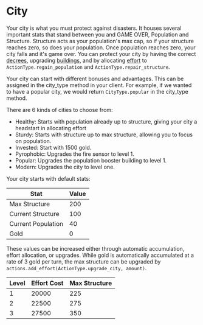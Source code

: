 # City
Your city is what you must protect against disasters. It houses several important stats that stand between you and GAME OVER, Population and Structure. Structure acts as your population's max cap, so if your structure reaches zero, so does your population. Once population reaches zero, your city falls and it's game over. You can protect your city by having the correct [decrees](decrees.html), upgrading [buildings](buildings.html), and by allocating [effort](effort.html) to `ActionType.regain_population` and `ActionType.repair_structure`.

Your city can start with different bonuses and advantages. This can be assigned in the city_type method in your client. For example, if we wanted to have a popular city, we would return `CityType.popular` in the city_type method.

There are 6 kinds of cities to choose from:
* Healthy: Starts with population already up to structure, giving your city a headstart in allocating effort
* Sturdy: Starts with structure up to max structure, allowing you to focus on population.
* Invested: Start with 1500 gold.
* Pyrophobic: Upgrades the fire sensor to level 1. 
* Popular: Upgrades the population booster building to level 1.
* Modern: Upgrades the city to level one. 

Your city starts with default stats:

Stat | Value
--- | ---
Max Structure | 200
Current Structure | 100
Current Population | 40
Gold | 0

These values can be increased either through automatic accumulation, effort allocation, or upgrades.
While gold is automatically accumulated at a rate of 3 gold per turn, the max structure can be upgraded by `actions.add_effort(ActionType.upgrade_city, amount)`. 

Level | Effort Cost | Max Structure
--- | --- | ---
1 | 20000 | 225
2 | 22500 | 275
3 | 27500 | 350